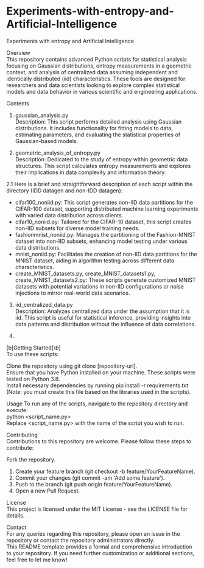 # Experiments-with-entropy-and-Artificial-Intelligence
Experiments with entropy and Artificial Intelligence

Overview  
This repository contains advanced Python scripts for statistical analysis focusing on Gaussian distributions, entropy measurements in a geometric context, and analysis of centralized data assuming independent and identically distributed (iid) characteristics. These tools are designed for researchers and data scientists looking to explore complex statistical models and data behavior in various scientific and engineering applications.

Contents  
1. gaussian_analysis.py  
Description: This script performs detailed analysis using Gaussian distributions. It includes functionality for fitting models to data, estimating parameters, and evaluating the statistical properties of Gaussian-based models.  

2. geometric_analysis_of_entropy.py  
Description: Dedicated to the study of entropy within geometric data structures. This script calculates entropy measurements and explores their implications in data complexity and information theory.

2.1 Here is a brief and straightforward description of each script within the directory (IDD datagen and non-IDD datagen):  
* cifar100_noniid.py: This script generates non-IID data partitions for the CIFAR-100 dataset, supporting distributed machine learning experiments with varied data distribution across clients.  
* cifar10_noniid.py: Tailored for the CIFAR-10 dataset, this script creates non-IID subsets for diverse model training needs.  
* fashionmnist_noniid.py: Manages the partitioning of the Fashion-MNIST dataset into non-IID subsets, enhancing model testing under various data distributions.  
* mnist_noniid.py: Facilitates the creation of non-IID data partitions for the MNIST dataset, aiding in algorithm testing across different data characteristics.  
* create_MNIST_datasets.py, create_MNIST_datasets1.py, create_MNIST_datasets2.py: These scripts generate customized MNIST datasets with potential variations in non-IID configurations or noise injections to mirror real-world data scenarios.

3. iid_centralized_data.py  
Description: Analyzes centralized data under the assumption that it is iid. This script is useful for statistical inference, providing insights into data patterns and distribution without the influence of data correlations.

4. 


[b]Getting Started[\b]  
To use these scripts:  

Clone the repository using git clone [repository-url].  
Ensure that you have Python installed on your machine. These scripts were tested on Python 3.8.  
Install necessary dependencies by running pip install -r requirements.txt (Note: you must create this file based on the libraries used in the scripts).  

Usage
To run any of the scripts, navigate to the repository directory and execute:  
python <script_name.py>  
Replace <script_name.py> with the name of the script you wish to run.  

Contributing  
Contributions to this repository are welcome. Please follow these steps to contribute:  

Fork the repository.  
1. Create your feature branch (git checkout -b feature/YourFeatureName).  
2. Commit your changes (git commit -am 'Add some feature').  
3. Push to the branch (git push origin feature/YourFeatureName).  
4. Open a new Pull Request.  


License  
This project is licensed under the MIT License - see the LICENSE file for details.  

Contact  
For any queries regarding this repository, please open an issue in the repository or contact the repository administrators directly.  
This README template provides a formal and comprehensive introduction to your repository. If you need further customization or additional sections, feel free to let me know!  
